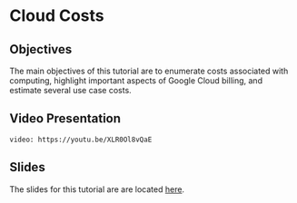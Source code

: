 # Cloud Costs




## Objectives
The main objectives of this tutorial are to
enumerate costs associated with computing,
highlight important aspects of Google Cloud billing, and
estimate several use case costs.


## Video Presentation
`video: https://youtu.be/XLR0Ol8vQaE`

## Slides
The slides for this tutorial are are located [here](https://docs.google.com/presentation/d/1DnNRX703nlwEi0VLNqwcBzvGC8vBI1yGR0x1qOCapdY).



